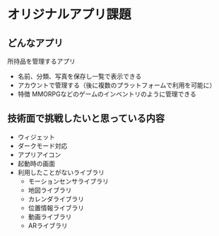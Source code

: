# オリジナルアプリ課題

## どんなアプリ

所持品を管理するアプリ

* 名前、分類、写真を保存し一覧で表示できる
* アカウントで管理する（後に複数のプラットフォームで利用を可能に）
* 特徴 MMORPGなどのゲームのインベントリのように管理できる

## 技術面で挑戦したいと思っている内容

* ウィジェット
* ダークモード対応
* アプリアイコン
* 起動時の画面
* 利用したことがないライブラリ
  * モーションセンサライブラリ
  * 地図ライブラリ
  * カレンダライブラリ
  * 位置情報ライブラリ
  * 動画ライブラリ
  * ARライブラリ